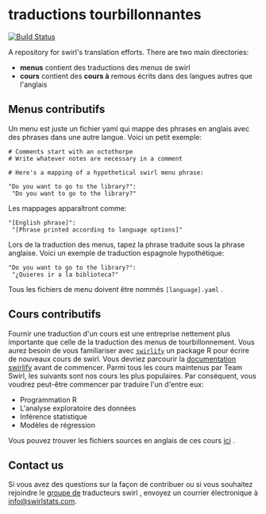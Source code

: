 # traductions tourbillonnantes

[![Build Status](https://travis-ci.org/swirldev/translations.svg?branch=master)](https://travis-ci.org/swirldev/translations)

A repository for swirl's translation efforts. There are two main directories:

- **menus** contient des traductions des menus de swirl
- **cours** contient des **cours à** remous écrits dans des langues autres que l'anglais

## Menus contributifs

Un menu est juste un fichier yaml qui mappe des phrases en anglais avec des phrases dans une autre langue. Voici un petit exemple:

```
# Comments start with an octothorpe
# Write whatever notes are necessary in a comment

# Here's a mapping of a hypothetical swirl menu phrase:

"Do you want to go to the library?":
 "Do you want to go to the library?"
```

Les mappages apparaîtront comme:

```
"[English phrase]":
 "[Phrase printed according to language options]"
```

Lors de la traduction des menus, tapez la phrase traduite sous la phrase anglaise. Voici un exemple de traduction espagnole hypothétique:

```
"Do you want to go to the library?":
 "¿Quieres ir a la biblioteca?"
```

Tous les fichiers de menu doivent être nommés `[language].yaml` .

## Cours contributifs

Fournir une traduction d'un cours est une entreprise nettement plus importante que celle de la traduction des menus de tourbillonnement. Vous aurez besoin de vous familiariser avec [`swirlify`](https://github.com/swirldev/swirlify) un package R pour écrire de nouveaux cours de swirl. Vous devriez parcourir la [documentation swirlify](http://swirlstats.com/swirlify/) avant de commencer. Parmi tous les cours maintenus par Team Swirl, les suivants sont nos cours les plus populaires. Par conséquent, vous voudrez peut-être commencer par traduire l'un d'entre eux:

- Programmation R
- L'analyse exploratoire des données
- Inférence statistique
- Modèles de régression

Vous pouvez trouver les fichiers sources en anglais de ces cours [ici](https://github.com/swirldev/swirl_courses) .

## Contact us

Si vous avez des questions sur la façon de contribuer ou si vous souhaitez rejoindre le [groupe de](https://groups.google.com/forum/#!forum/swirl-translators) traducteurs swirl [,](https://groups.google.com/forum/#!forum/swirl-translators) envoyez un courrier électronique à info@swirlstats.com.
